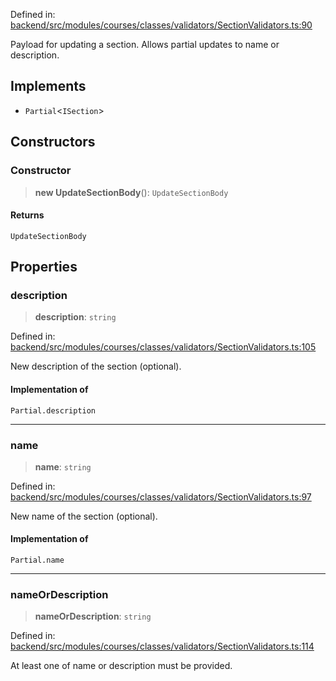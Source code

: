 Defined in: [backend/src/modules/courses/classes/validators/SectionValidators.ts:90](https://github.com/continuousactivelearning/vibe/blob/9a2d9d7201b944582c5d0ed5f0f7a4de13abde0f/backend/src/modules/courses/classes/validators/SectionValidators.ts#L90)

Payload for updating a section.
Allows partial updates to name or description.

## Implements

- `Partial`\<`ISection`\>

## Constructors

### Constructor

> **new UpdateSectionBody**(): `UpdateSectionBody`

#### Returns

`UpdateSectionBody`

## Properties

### description

> **description**: `string`

Defined in: [backend/src/modules/courses/classes/validators/SectionValidators.ts:105](https://github.com/continuousactivelearning/vibe/blob/9a2d9d7201b944582c5d0ed5f0f7a4de13abde0f/backend/src/modules/courses/classes/validators/SectionValidators.ts#L105)

New description of the section (optional).

#### Implementation of

`Partial.description`

---

### name

> **name**: `string`

Defined in: [backend/src/modules/courses/classes/validators/SectionValidators.ts:97](https://github.com/continuousactivelearning/vibe/blob/9a2d9d7201b944582c5d0ed5f0f7a4de13abde0f/backend/src/modules/courses/classes/validators/SectionValidators.ts#L97)

New name of the section (optional).

#### Implementation of

`Partial.name`

---

### nameOrDescription

> **nameOrDescription**: `string`

Defined in: [backend/src/modules/courses/classes/validators/SectionValidators.ts:114](https://github.com/continuousactivelearning/vibe/blob/9a2d9d7201b944582c5d0ed5f0f7a4de13abde0f/backend/src/modules/courses/classes/validators/SectionValidators.ts#L114)

At least one of name or description must be provided.
